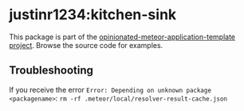 # justinr1234:kitchen-sink

This package is part of the [opinionated-meteor-application-template project](https://github.com/justinr1234/opinionated-meteor-application-template). Browse the source code for examples.

## Troubleshooting

If you receive the error `Error: Depending on unknown package <packagename>`: `rm -rf .meteor/local/resolver-result-cache.json`
